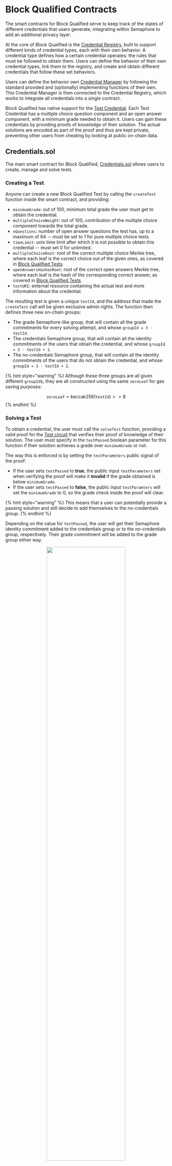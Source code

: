 # Block Qualified Contracts

The smart contracts for Block Qualified serve to keep track of the states of different credentials that users generate, integrating within Semaphore to add an additional privacy layer.

At the core of Block Qualified is the [Credential Registry](./credential-registry.md), built to support different kinds of credential types, each with their own behavior. A credential type defines how a certain credential operates: the rules that must be followed to obtain them. Users can define the behavior of their own credential types, link them to the registry, and create and obtain different credentials that follow these set behaviors.

Users can define the behavior own [Credential Manager](./credential-registry.md) by following the standard provided and (optionally) implementing functions of their own. This Credential Manager is then connected to the Credential Registry, which works to integrate all credentials into a single contract.

Block Qualified has native support for the [Test Credential](./test-credential-manager.md). Each Test Credential has a multiple choice question component and an open answer component, with a minimum grade needed to obtain it. Users can gain these credentials by providing proofs of knowledge of their solution. The actual solutions are encoded as part of the proof and thus are kept private, preventing other users from cheating by looking at public on-chain data.






## Credentials.sol

The main smart contract for Block Qualified, [Credentials.sol](../../packages/contracts/contracts/base/Credentials.sol) allows users to create, manage and solve tests.

### Creating a Test

Anyone can create a new Block Qualified Test by calling the `createTest` function inside the smart contract, and providing:
- `minimumGrade`: out of 100, minimum total grade the user must get to obtain the credential.
- `multipleChoiceWeight`: out of 100, contribution of the multiple choice component towards the total grade.
- `nQuestions`: number of open answer questions the test has, up to a maximum of 64 -- must be set to 1 for pure multiple choice tests.
- `timeLimit`: unix time limit after which it is not possible to obtain this credential -- must set 0 for unlimited.
- `multipleChoiceRoot`: root of the correct multiple choice Merkle tree, where each leaf is the correct choice out of the given ones, as covered in [Block Qualified Tests](block-qualified-tests.md).
- `openAnswersHashesRoot`: root of the correct open answers Merkle tree, where each leaf is the hash of the corresponding correct answer, as covered in [Block Qualified Tests](block-qualified-tests.md).
- `testURI`: external resource containing the actual test and more information about the credential.

The resulting test is given a unique `testId`, and the address that made the `createTest` call will be given exclusive admin rights. The function then defines three new on-chain groups:

- The grade Semaphore-like group, that will contain all the grade commitments for every solving attempt, and whose `groupId = 3 ⋅ testId`.
- The credentials Semaphore group, that will contain all the identity commitments of the users that obtain the credential, and whose `groupId = 3 ⋅ testId + 1`.
- The no-credentials Semaphore group, that will contain all the identity commitments of the users that do not obtain the credential, and whose `groupId = 3 ⋅ testId + 2`.

{% hint style="warning" %}
Although these three groups are all given different `groupId`s, they are all constructed using the same `zeroLeaf` for gas saving purposes:

$$
    \texttt{zeroLeaf} = \textrm{keccak256}(\texttt{testId}) >> 8
$$
{% endhint %}

### Solving a Test
To obtain a credential, the user must call the `solveTest` function, providing a valid proof for the [Test circuit](circuits.md#the-test-circuit) that verifies their proof of knowledge of their solution. The user must specify in the `testPassed` boolean parameter for this function if their solution achieves a grade over `minimumGrade` or not.

The way this is enforced is by setting the `testParameters` public signal of the proof: 
- If the user sets `testPassed` to **true**, the public input `testParameters` set when verifying the proof will make it **invalid** if the grade obtained is below `minimumGrade`.
- If the user sets `testPassed` to **false**, the public input `testParamters` will set the `minimumGrade` to 0, so the grade check inside the proof will clear.

{% hint style="warning" %}
This means that a user can potentially provide a passing solution and still decide to add themselves to the no-credentials group.
{% endhint %}

Depending on the value for `testPassed`, the user will get their Semaphore identity commitment added to the credentials group or to the no-credentials group, respectively. Their grade commitment will be added to the grade group either way.

<p align="center">
  <img src="./commitment-diagram.png" width=70% />
</p>

The height of these three trees is set by the `N_LEVELS` parameter, fixed at 16. This gives us a maximum of 65536 leaves.

### Creating Restricted Tests
Credential issuers can choose to restrict their tests to users that either hold or obtained a grade over a certain threshold for another credential. To obtain this credential, users will need to additionally prove that they pass these requirements.

#### Creating a Credential Restricted Test
Anyone can create a new Block Qualified credential restricted test by calling the `createCredentialRestrictedTest` function inside the smart contract. This function is similar to the `createTest` function, but users will have to additionally provide:
- `requiredCredential`: the `testId` of the credential that users must prove ownership of before being able to solve the test.

The resulting test is given a unique `testId`, and defines the same three groups as [`createTest`](#creating-a-test). To gain these credentials, users will first have to prove that they own the `requiredCredential`.

#### Creating a Grade Restricted Test
Anyone can create a new Block Qualified grade restricted test by calling the `createGradeRestrictedTest` function inside the smart contract. This function is similar to the `createCredentialRestrictedTest` function, but users will have to additionally provide:
- `requiredCredentialGradeThreshold`: a minimum grade which users must prove they have obtained on the `requiredCredential` before being able to solve the test.

The resulting test is given a unique `testId`, and defines the same three groups as [`createTest`](#creating-a-test). To gain these credentials, users will first have to prove that they obtained a grade that is above the `requiredCredentialGradeThreshold` for the `requiredCredential`.

{% hint style="info" %}
Note that every user that provides a valid proof via `solveTest` gets their grade commitment added to the grade tree, regardless of whether they obtained the credential or not. This means that some users from the no-credentials group can pass this restriction if the `requiredCredentialGradeThreshold` is set below the `requiredCredential`'s `minimumGrade`.
{% endhint %}

### Solving Restricted Tests
To obtain a restricted credential, besides providing a proof for the [Test circuit](circuits.md#the-test-circuit), users must provide a proof showing that they pass the restrictions.

#### Solving a Credential Restricted Test
To obtain a credential restricted credential, users must call the `solveCredentialRestrictedTest` function, providing a valid proof for the [Test circuit](circuits.md#the-test-circuit) plus an additional [Semaphore proof](https://semaphore.appliedzkp.org/docs/guides/proofs) that verifies that they own the `requiredCredential`.

{% hint style="info" %}
The external nullifier being used to prevent double-signaling is the string `bq-credential-restricted-test`.
{% endhint %}

#### Solving a Grade Restricted Test
To obtain a grade restricted credential, users must call the `solveGradeRestrictedTest` function, providing a valid proof for the [Test circuit](circuits.md#the-test-circuit) plus an additional [grade claim proof](circuits.md#the-grade-claim-circuit) that verifies that they obtained a grade above the `requiredCredentialGradeThreshold` for the `requiredCredential`.

{% hint style="info" %}
The external nullifier being used to prevent double-signaling is the string `bq-grade-restricted-test`.
{% endhint %}

### Rating the Credential Issuer
After generating a valid Semaphore proof that provides a [rating](../guides/functionalities/credential-issuer-rating.md) for the credential issuer, users can publish these directly on-chain by calling the `rateIssuer` function and providing:
- `testId`: the ID of the test they are giving the rating to.
- `rating`: the rating they gave to the credential issuer, which must be less than or equal to 100.
- `comment`: a comment they gave to the credential issuer.
- `proof` and `proofInputs`: the semaphore proof that verifies that they own this credential and is linked to the `rating` and `comment` they provided.

After verifying the proof, the `rating` is recorded on-chain. The average rating for a test can be accessed by calling `getTestAverageRating` and specifying the `testId`. 

{% hint style="info" %}
The external nullifier being used to prevent double-signaling is the string `bq-grade-restricted-test`.
{% endhint %}

### Verifying Credential Ownership Proofs
External contracts can verify credential ownership proofs by calling the `verifyCredentialOwnershipProof` function, providing the `testId` of the credential and a valid [Semaphore proof](https://semaphore.appliedzkp.org/docs/guides/proofs).

### Verifying Grade Claim Proofs
External contracts can verify grade claim proofs by calling the `verifyGradeClaimProof` function, providing the `testId` of the credential and a valid [grade claim proof](circuits.md#the-grade-claim-circuit) that verifies that they obtained a grade above the `gradeThreshold` they specified.

### Verifying a Test
The admin of a test can choose to _verify it_ by providing the open answer hashes needed to solve this test directly on-chain, which is done by calling the function `verifyTest`.

### Invalidating a Test
The admin of a test can choose to invalidate it, so that users can no longer attempt to solve it, by calling the function `invalidateTest`.
